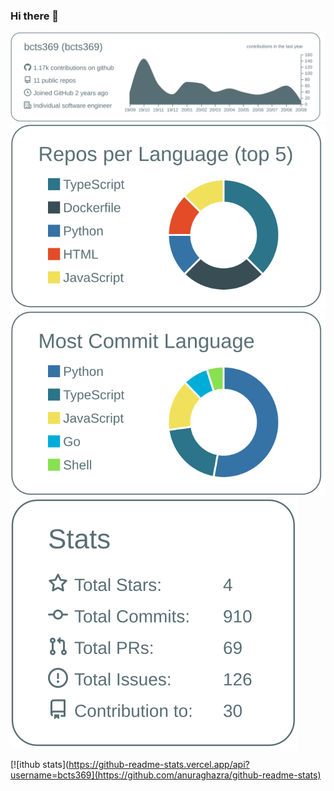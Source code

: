 ### Hi there 👋

<!--
**bcts369/bcts369** is a ✨ _special_ ✨ repository because its `README.md` (this file) appears on your GitHub profile.

Here are some ideas to get you started:

- 🔭 I’m currently working on I currently working on exploring and experimenting Blockchain.
- 🌱 I’m currently learning [Rust](https://www.rust-lang.org/) and [Angular](https://angular.jp/)
- 👯 I’m looking to collaborate on ...
- 🤔 I’m looking for help with ...
- 💬 Ask me about ...
- 📫 How to reach me: Twitter
- 😄 Pronouns: ... He | Him
- ⚡ Fun fact: Loves Cooking and Sleeping
-->



![](https://raw.githubusercontent.com/bcts369/bcts369/master/profile-summary-card-output/default/0-profile-details.svg)
![](https://raw.githubusercontent.com/bcts369/bcts369/master/profile-summary-card-output/default/1-repos-per-language.svg)
![](https://raw.githubusercontent.com/bcts369/bcts369/master/profile-summary-card-output/default/2-most-commit-language.svg)
![](https://raw.githubusercontent.com/bcts369/bcts369/master/profile-summary-card-output/default/3-stats.svg)

[![ithub stats](https://github-readme-stats.vercel.app/api?username=bcts369](https://github.com/anuraghazra/github-readme-stats)

